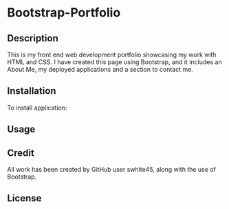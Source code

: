 # Bootstrap-Portfolio

<h2>Description</h2>

This is my front end web development portfolio showcasing my work with HTML and CSS. I have created this page using Bootstrap, and it includes an About Me, my deployed applications and a section to contact me. 

<h2>Installation</h2>

To install application: 

<h2>Usage</h2>

<h2>Credit</h2>

All work has been created by GitHub user swhite45, along with the use of Bootstrap. 

<h2>License</h2>